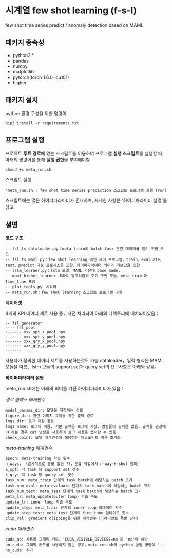 # 시계열 few shot learning (f-s-l)
few shot time series predict / anomaly detection based on MAML

## 패키지 종속성
* python3.*
* pandas
* numpy
* matplotlib
* pytorch(torch 1.6.0+cu101)
* higher

## 패키지 설치
python 환경 구성을 위한 명령어
```
pip3 install -r requirements.txt
```

## 프로그램 실행
프로젝트 **루트 경로**에 있는 스크립트를 이용하여 프로그램 **실행 스크립트**를 실행할 때, 아래의 명령어를 통해 **실행 권한**을 부여해야함
```
chmod +x meta_run.sh
```
스크립트 실행
```
'meta_run.sh': few shot time series prediction 스크립트 프로그램 실행 (run)
```

스크립트에는 많은 하이퍼파라미터가 존재하며, 자세한 사항은 '하이퍼파라미터 설명'을 참고

## 설명
**코드 구조**
```
-- fsl_ts_dataloader.py：meta train의 batch task 훈련 데이터를 얻기 위한 코드
-- fsl_ts_maml.py：few shot learning 메인 제어 프로그램，train、evaluate、test、predict 다중 프로세스를 포함，하이퍼파라미터 의미와 기본값을 포함
-- lstm_learner.py：lstm 모델，MAML 가운데 base model
-- maml_higher_learner：MAML 알고리즘의 주요 구현 모듈，meta_train과 fine_tune 포함
-- plot_tools.py：시각화
-- meta_run.sh：few shot learning 스크립트 프로그램 구현
```

**데이터셋**

4개의 KPI 데이터 세트 사용 중，사전 처리되어 아래의 디렉토리에 배치되어있음：
```
-- fsl_generator
---- fsl_pool
------- xxx_spt_x_pool.npy
------- xxx_spt_y_pool.npy
------- xxx_qry_x_pool.npy
------- xxx_qry_y_pool.npy
------- ......
```
사용자가 정의한 데이터 세트를 사용하는것도 가능 dataloader，입력 형식은 MAML 모듈을 따름、lstm 모듈의 support set과 query set의 요구사항은 아래와 같음。

**하이퍼파라미터 설명**

meta_run.sh에는 아래의 의미를 가진 하이퍼파라미터가 있음：

*경로 클래스 매개변수*
```
model_params_dir: 모델을 저장하는 경로
figure_dir: 관련 이미지 교육을 위한 출력 경로
logs_dir: 로그 저장 경로
logs_name: 로그의 이름. 기본 출력은 로그에 저장. 명령줄의 출력은 없음. 출력을 관찰해야 하는 경우 cat 명령을 사용하여 로그 내용을 캡처할 수 있음
check_point: 모델 매개변수에 해당하는 체크포인트 이름 초기화
```
*meta-training 매개변수*
```
epoch: meta-training 학습 횟수
n_ways: （일시적으로 쓸모 없음 ??，분류 작업에서 n-way-k-shot 정의）
k_spt: 각 task 당 support set 갯수
k_qry: 각 task 당 query set 갯수
task_num: meta_train 단계의 task batch에 해당하는 batch 크기
task_num_eval: meta_evaluate 단계의 task batch에 해당하는 batch 크기
task_num_test: meta_test 단계의 task batch에 해당하는 batch 크기
meta_lr: meta_update(outer loop) 학습 속도
update_lr: inner loop 학습 속도
update_step: meta_train 단계의 inner loop 업데이트 횟수
update_step_test: meta_test 단계의 fine_tune 업데이트 횟수
clip_val: gradient clipping을 위한 매개변수（그라디언트 폭발 방지）
```
*cuda 매개변수*
```
cuda_no: 사용할 그래픽 카드，'CUDA_VISIBLE_DEVICES=no'의 'no'에 해당
no_cuda: 그래픽 카드를 사용하지 않는 경우，meta_run.sh의 python 실행 명령에 '--no_cuda' 추가
```
